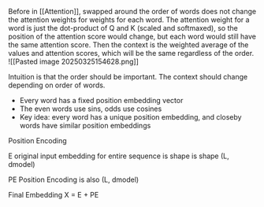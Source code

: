 Before in [[Attention]], swapped around the order of words does not change the attention weights for weights for each word. The attention weight for a word is just the dot-product of Q and K (scaled and softmaxed), so the position of the attention score would change, but each word would still have the same attention score.
Then the context is the weighted average of the values and attention scores, which will be the same regardless of the order.
![[Pasted image 20250325154628.png]]

Intuition is that the order should be important. The context should change depending on order of words.

- Every word has a fixed position embedding vector
- The even words use sins, odds use cosines
- Key idea: every word has a unique position embedding, and closeby words have similar position embeddings

Position Encoding 


E original input embedding for entire sequence is shape is shape (L, dmodel)

PE Position Encoding is also (L, dmodel)

Final Embedding X = E + PE